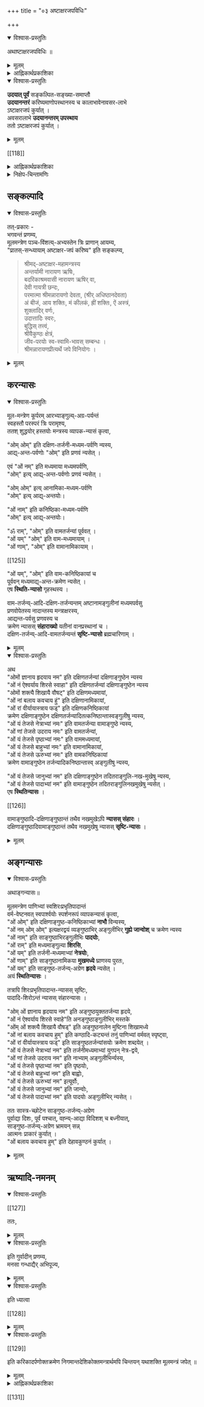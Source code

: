+++
title = "०३ अष्टाक्षरजपविधिः"

+++

<details open><summary>विश्वास-प्रस्तुतिः</summary>

अथाष्टाक्षरजपविधिः ॥
</details>

<details><summary>मूलम्</summary>

अथाष्टाक्षरजपविधिः ॥
</details>

<details><summary>आह्निकार्थप्रकाशिका</summary>

ततोऽष्टाक्षरजपम् आह – **अथाष्टाक्षरजप** इति ।  
मया प्रदर्श्यत इति शेषः ।  
आचमन-प्रकरणोदाहृत-वचनानुसारेण  
सन्ध्यान्ताचमनम् एकं कृत्वा  
मूल-मन्त्र-जपः कार्य इति बोध्यम् ।  
तदुक्तं – 

> मद्-भक्ता ये नर-श्रेष्ठा  
मद्गता मत्परायणाः ।  
मद्-याजिनो मन्-नियमास्  
**तान्** प्रयत्नेन **पूजयेत्** ॥  
तेषान्तु पावनायाहं  
नित्यम् एव युधिष्ठिर ।  
उभे सन्ध्ये **ऽधितिष्ठामि**  
ह्य् अस्कन्नं तद्-व्रतम् मम ॥  
तस्माद् अष्टाक्षरम् मन्त्रं  
मद्-भक्तैर् वीत-कल्मषैः ।  
सन्ध्या-कालेषु **जप्तव्यं**,  
सततञ् चात्म-शुद्धये ॥ 

इति श्रीवैष्णव-धर्म-शास्त्रोक्तश्रीमदष्टाक्षरजपोपि सन्ध्यायामवसरे कार्यः इति ।
</details>

<details open><summary>विश्वास-प्रस्तुतिः</summary>

**उदयात् पूर्वं** सङ्कल्पित-सङ्ख्या-समाप्तौ  
**उदयानन्तरं** करिष्यमाणोपस्थानस्य च कालाभावेनावसर-लाभे  
ऽष्टाक्षरजपं कुर्यात् ।  
अवसरालाभे **उदयानन्तरम् उपस्थाय**  
ततो ऽष्टाक्षरजपं कुर्यात् ।
</details>

<details><summary>मूलम्</summary>

उदयात्पूर्वं सङ्कल्पितसङ्ख्यासमाप्तौ उदयानन्तरं करिष्यमाणोपस्थानस्य च कालाभावेनावसरलाभेऽष्टाक्षरजपं कुर्यात् । अवसरालाभे उदयानन्तरमुपस्थाय ततोऽष्टाक्षरजपं कुर्यात् ।
</details>

[[118]]

<details><summary>आह्निकार्थप्रकाशिका</summary>

अत्र गायत्र्य्-उपस्थानात् पूर्वम् एवाष्टाक्षर-जपः आचार्य-पादाभिमत इत्येकेतरोक्तं  
प्रमाण-न्यायाचार्यपाद-श्रीसूक्ति-विरुद्धम् इति  
हृदि निधाय  
उदाहृताचार्य-पाद-श्रीसूक्त्य्-अभिप्रेतार्थम् आह - **उदयात्पूर्वमि**त्यादिना । 

न च 

> सङ्कल्पित-सङ्ख्यात-गायत्री-जपानन्तरम्  
उपस्थानान्तम् असङ्ख्यात-गायत्रीजपोऽनुष्ठेयः ।  
अतो नाष्टाक्षरजपावसर 

इति वाच्यम् - 

असङ्ख्यात-गायत्री-जप-नैष्फल्यस्य गायत्री-जप-प्रकरणे समर्थितत्वेन  
तत्परित्यागेनाष्टाक्षर-जपस्य कार्यत्वात् । 

अत्र वक्तव्यं सर्वं श्रीनिक्षेप-चिन्तामणौ सम्यग् अनुगृहीतम्।   
तद्-अभिप्रेतार्थाः केचन प्रदर्श्यन्ते।  
</details>

<details><summary>निक्षेप-चिन्तामणिः</summary>

"तस्माद् अष्टाक्षरं मन्त्रम्"-इत्यादि-वचन-विहिताष्टाक्षर-जपः  
नित्यः उत काम्य इति विवेचनीयम्,  
एकेतराह्निकपक्षः

> सन्ध्या-काल-विहितस् तज्-जपो नित्यः  
> सततम् इति विहितः काम्यः, 
>
>> सततं चात्मशुद्धये 
>
> इति तत्रैवात्म-शुद्धि-रूप-फल-श्रवणाद् इति ।  

तन्मन्दम् - आचार्यपाद-श्रीसूक्त्य्-अभिप्राय-न्याय-विरोधात्,  
श्री-सच्-चरित्र-रक्षायां 

> कामाधिकारत्वे सम्भवति  
> नित्यत्व-कल्पनायोगात् 

इति, 

> तत्-तद्-वाक्य-प्रकृत-फल-विशेषापेक्षया निषेध  
> इत्य् आसत्तेर् व्यवस्थाप्यम् 

इति चानुगृहीतं,  
प्रकृते आत्म-शुद्धि-कामाधिकारत्वे सम्भवति  
नित्यत्व-कल्पनं न न्याय्यम्।  

यथा +ऊर्ध्वपुण्ड्रविधौ मध्यमा-कनिष्ठिका-निषेधस्य  
निषेध-बोधक-वाक्य-समभिव्याहृत--  
वाक्यावगताङ्गुल्य्-अन्तर-फल-विषयत्वम् आसत्तेर् व्यवस्थापितं, 

सन्ध्याकालेषु जप्तव्यम् इत्य्-अत्रापि  
विधेस् समभिव्याहृत-वाक्य-प्रतिपन्नात्म-शुद्धि-फल-विषयत्वम्  
आसत्तेर् व्यवस्थाप्यम् इति,  
तत्रापि काम्य-विधिरेव । 

यद् अपरोक्तं – 

>> तेषान्तु पावनायाहं  
नित्यम् एव युधिष्ठिर ।  
उभे सन्ध्ये **ऽधितिष्ठामि**  
ह्य् अस्कन्नं तद्-व्रतम् मम ॥  
तस्माद् अष्टाक्षरम् मन्त्रं  
मद्-भक्तैर् वीत-कल्मषैः ।  
सन्ध्या-कालेषु **जप्तव्यं**,  
सततञ् चात्म-शुद्धये ॥
>
> इत्यत्र, शाबरभाष्ये -
>
>> यावज्-जीवम् अग्निहोत्रं जुहोतीत्य् अत्र  
>> जीवन-रूप-निमित्त-नैयत्येनाग्निहोत्रं नियतम् 
>
> इति भाषित-रीत्या सन्ध्याकालयोर् भगवद्-अधिष्ठान-रूप-निमित्तस्य नियतत्त्वेन  
> तन्-निमित्तक-श्रीमद्-अष्टाक्षर-जपस्यापि नियत-तमत्वं  
> सन्ध्या-कालयोस् सिद्धम् 

इति, तन् न  - 

दृष्टान्ते फलाश्रुतेः 'यावज्जीवम्' इति श्रुतेश् च  
निमित्त-नियतत्वाधीन-नित्यत्व-सिद्धाव् अपि,  
'तेषान्तु पावनाये'त्य्-आदिवचने  
पावनत्व-फलार्थ-सन्ध्या-काल-भगवद्-अधिष्ठान-रूप-  
निमित्त-नैयत्यावगमेन दृष्टान्त-वैषम्यात्,

[[119]]

तस्य निमित्तस्य 

> तस्माद् अष्टाक्षरं मन्त्रम् 

इत्यत्र तच्-छब्देन परामर्शात्,  
तद्-धेतुकस्य सन्ध्या-कालाष्टाक्षर-जपस्यात्म-शुद्धि-कामनाधिकारत्वस्य  शब्द-स्वरस-सिद्धत्वात्,  
अन्यथा पावनार्थ-सन्ध्याधिष्ठानं, 'तस्मादि'ति तच्-छब्देन परामृश्य  
तद्धेतुक-सन्ध्या-कालिकाष्टाक्षर-जप-विधानेऽपि नित्यत्वाङ्गीकारे  
तद्-वाक्यं जरद्-गवादि-वाक्यवद् अनन्वितार्थकं स्यात् । 

न चात्मशुद्धिफलकत्वं नित्यत्व-पर्यवसायीति वाच्यं – श्रुतिस्मृतिविरोधात् । 

> वैश्वानरं द्वादशकपालं निर्वपेत्  
> पुत्रे जाते यद् अष्टाकपालो भवति 

इत्यारभ्य, 

> यस्मिन् जात एताम् इष्टिं निर्वपति  
> पूत एव तेजस्व्य् अन्नाद इन्द्रियावी पशुमान् भवति 

इत्यन्तेन काम्य-फलानि प्रतिपाद्य, 

> अप वा एष सुवर्गाल् लोकाच् छिद्यत 

इति प्रत्यवाय-परिहारं श्रुतिर् आह,  
एतच्-छ्रुति-विहित-जातेष्टि-विषयम् अधिकारं 

> प्रत्यवायपरीहारे  
> फलान्तरसमन्विते ।  
> तत्र संवलितं प्राहुर्  
> अधिकारं विचक्षणाः ॥ 

इति शास्त्रीयनियमनाधिकारे ऽन्वगृह्णन् ।  
एतत्-कारिकार्थः श्रीसारास्वादिन्याम् अवलोकनीयः ।  

अत्र पूतत्वं काम्यफलतयोक्तम् -  
स्मृतिरत्नाकरे - 

> येषां जपैश्च होमैश्च पूयन्ते 

इत्युपक्रमात्, 

> एतानि जप्यानि पुनन्ति जन्तून् 

इत्युपसंहाराच्च एते जपाः काम्या इति  
मध्याह्न-सन्ध्यायां गायत्री-व्यतिरिक्त-मन्त्राणां परिशुद्धि-फल-श्रवणेन काम्यत्वोक्तेः,  
अत्रापि काम्यत्वस्यैव वाच्यत्वात् ।  

आश्वमेधिके पञ्चाशीतितमेऽध्याये श्रीवैष्णव-धर्मशास्त्रे युधिष्ठिरः -

> वृथा च कति जन्मानि  
> वृथा दानानि कानि च ।  
> वृथा च जीवितं केषां  
> नराणां पुरुषोत्तम ॥ 

इति वृथा जन्म-दानादिकं पप्रच्छ ।  
श्रीभगवान् वृथा जन्म-दानादिकं विस्तरेण प्रतिपाद्य  
सत्-पात्र-दान-फल-कथनावसरे  
आत्म-शुद्धि-फलक-सन्ध्या-काल-तद्-इतर-कालिकाष्टाक्षर-जपं विधायाध्यायान्ते 

> एवं सर्वास्व् अवस्थासु  
> सर्वदानानि पाण्डव ।  
> मद्भक्तेभ्यः प्रदत्तानि
> स्वर्गमार्गप्रदानि वै ॥ 

इति दानफलमेव प्रतिपादितम् ।  
उपरितनाध्यायेषु च,  
आचार-दोष-ब्राह्मणादि-गुण-दोष-दान-विशेष-फलादिकम् एव प्रपञ्चितम् । 

[[120]]

तत्रैक-नवतितमेऽध्याये – 

> गायत्रीं च यथाशक्ति  
> जप्त्वा सूक्तं च मामकम् ।  
> मन्मयानि च सामानि  
> पौरुषं व्रतमेव तत् ॥  
> ततश् चालोकयेद् अर्कं  
> "हँसश् शुचिषद्" इत्यपि ।  
> प्रदक्षिणं समावृत्य  
> नमस्कृत्य दिवाकरम् ॥ 

इति गायत्री-साम-मन्व्-अशेष-जपानन्तरम्  
उपस्थान-प्रदक्षिण-नमस्कारादिकम् एव क्रमात् प्रतिपादितं,  
मध्ये नाष्टाक्षर-जपो विहितः ।  

एवं च प्रकरणानुगुण्येनात्मशुद्धि-कामनायां  
सन्ध्याकालेषु सततं चाष्टाक्षरजपः कार्य इति सिद्धम् । 

> ततः परं चाध्ययनं  
जपं भागवतो यदा ।  
कुर्यात् स्वाध्यायकालोऽसौ  
कीर्तितो मुनिपुङ्गव ॥  

> अर्चयांश् च ततो देवं  
ततो मन्त्रान् जपन्न् अपि ।  
ध्यायन्न् अपि परं देवं  
कालेषूक्तेषु पञ्चसु ॥ 

> स्वाध्यायश्च  
श्रुति-स्मृतीतिहास--  
मन्त्र-जप--  
सत्-संवाद+  
अध्यात्म-शास्त्र-श्रवण-प्रवचनाद्य्-आत्मा, 

> अत्र परिपूर्ण-ज्ञानस्य उपबृंहण-निरपेक्षस्याधिकारि-विशेषस्य  
द्वि-षड्--अष्ट--षड्-अक्षर--द्वयादि-जप एव स्वाध्याय इति,  
तत्र तद्-विधिः,  
अत एव रहस्याम्नाये वेदान्तर-निषेधेन द्वि-षट्क-मात्र-स्वाध्याय-विधानं निर्व्यूढं, 

> सङ्ग्रह-रुचीनां महामन्त्र-सक्तानां च  
> सर्व-सार-भूत-व्यापक-मन्त्र-जपोपदेशः

इति नारदीय-संहिता-वचन--वङ्गिवंशेश्वरकारिका--श्रीपाञ्चरात्ररक्षावाक्यैः  
स्वाध्यायकाल एवाष्टाक्षर-जपो नित्य इत्य् अवगम्यते,  
फलाश्रवणात् ।+++(5)+++  

श्रीचरम-श्लोकाधिकारे 

> तस्माद् अष्टाक्षरं मन्त्रम् 

इति कृत्स्नवचनम् उपादाय - 

> இப்புடைகளிலுள்ள வைகளெல்லாம் अवश्यकर्तव्य ங்களான नित्यनैमित्तिक ங்களுக்கு विरोध ம் வாராதபடி அவற்றுக்குப் போக்கிமிக்க காலத்திலேயாகக் கடவது 

इति तस्यावश्य-कर्तव्य-सन्ध्याद्य्-अनविरुद्ध-काल-कर्तव्यत्वाभिधानात् । उपरि 

> श्रौत-स्मार्ताविरुद्धेषु कालेषु जपमाचरेत् 
>
> என்று நாரதாதிகளுஞ் சொன்னார்கள் 

इति श्रीसूक्त्यापि  
श्रुति-स्मृति-विहित-सन्ध्याद्यनविरुद्धकाल एव  
भारतेतिहासाश्वमेधिक-पर्व-स्थ--  
श्रीवैष्णव-धर्म-शास्त्र-विहिताष्टाक्षर-जपाचरणं न्याय्यम् इति प्रतीयते । 

श्रीन्यायपरिशुद्धौ 

> आचारे धर्मशास्त्राणि 

इत्य् अनुगृहीतत्वेनाधिकृत-धर्म-शास्त्र-विहित--सान्ध्य-कर्माद्य्-उपरोधेनाचार+अनधिकृतेतिहास-विहिताष्टाक्षर-जपो नाचार्य-पादाभिमतः ।+++(4)+++  
स्मृत्यधिकरण-श्रीभाष्ये धर्मशास्त्रस्य  
कर्मभागोपबृंहणत्वस्य+ इतिहास-पुराणयोर् वेदान्तोपबृंहणत्वस्यानुगृहीतत्वाच् चायम् अर्थस् सिद्धः ।

[[121]]

श्रीपाञ्चरात्ररक्षायां गायत्रीजपविध्य्-अनन्तरं 

> न च क्रमन्न च हसन् 

इत्यादिना 

> इत्यादयश्च जपकालनियमाः 

इति जपकाल-नियमम् उक्त्वा 

> मद्भक्ता ये नरश्रेष्ठाः 

इत्यादिना 

> श्रीवैष्णव-धर्मशास्त्रोक्त-श्रीमद्-अष्टाक्षर-जपोऽपि  
> यथाशक्ति सन्ध्यायाम् अवसरे कार्यः 

इति अष्टाक्षरजपं प्रसङ्गाद् अभिधाय,  
'प्राणायामेने'त्यादिना गायत्री-जप-विशेषम् उक्त्वा,  
गायत्र्य्-अष्टाक्षरादि-जप-साधारण्येन  
जपस्थान-गणन-साधन--तत्-प्रकार--जप-प्रभाव--  
जप-मध्य-गत-गुरु-वैष्णवीय-सम्भाषणादि-पूजानुमति--  
सप्रणव-सङ्ख्यात-मानस-जपादिकं कथितम् ।  

उपस्थानात् पूर्वम् एवाष्टाक्षरजपः आचार्यपादाभिमत  
इति वदद्भिः पाठ-क्रम एव नियामक इति वक्तव्यम् । 

> प्राङ्मुखः प्राग्-उदङ्-मुखो वा तिष्ठन्  
> गायत्रीम् आवर्त्य  
> पूर्ववत् कृत-प्राणायाम-त्रयः  
> सन्ध्योपस्थान-सङ्कल्प-पूर्वकम्  
> उत्तमे शिखर इति मन्त्रेण  
> गायत्रीम् अनुज्ञाप्य 

इत्य्-आदि-श्रीसूक्तौ क्त्वा-श्रुत्या गायत्र्य्-अनन्तरम् उपस्थानक्रमः प्रतीतः ।  
अयं च क्रमः श्रीपाञ्चरात्ररक्षायां 

> स्वसूत्रविहितम् एव सन्ध्योपासनादिकं कर्तृम् उचितम् 

इत्यत्र साधकतया उदाहृतैः, 

> पाद्मे च शौचाचमन-दन्त-धावन-स्नानानि यथा-क्रमं विधायानन्तरम् एवं सन्ध्योपासनम् उक्तम् 
>
>> आचम्य प्रोक्षयेद् दर्भ-  
> वारिभिर् मन्त्रवत् तनुम् ।

इत्य्-आद्य्-उदाहृतैः 

> तर्पयेद् उपविश्याथ  
तत्तन्-मन्त्रम् उदीरयन् ।  
देवादीन् सलिले तिष्ठन्  
सावित्रीं प्राङ्मुखो जपेत् ॥  
यावत्-सूर्योदयं दृष्ट्वा  
प्राञ्जलिस् तिमिरापहम् ।  
उपस्थाय स्वशाखोक्तैः  
मन्त्रैर्ध्येयं हृदि स्थितम् ॥ 

इति वचनैः,

[[122]]

> प्राङ्मुखस् सावित्रीं सहस्रकृत्वः आवर्तयेद् 

इत्यादिभिः 

> त्रिभिश्च प्राणायामैस्  
तांस् ततो ब्रह्म-हृदयेन  
वारुणीभ्यां सायम् उपतिष्ठते  
"इमं मे वरुण", "तत्त्वायामी"ति द्वाभ्यां,  

> एवं प्राङ्मुखः प्रातस् तिष्ठन्  
मैत्रीभ्याम् अहर् अहर् उपतिष्ठते,  
"मित्रस्य चर्षणीधृतः" "मित्रो जनान् यातयती"ति द्वाभ्यां, 

> दर्भेष्व् आसीनो दर्भान् धारयमाणः  
सावित्रीं सहस्रकृत्वः आवर्तयेत्  
शतकृत्वो ऽपरिमितकृत्वो वा, दशवारम् ।  
अथादित्यम् उपतिष्ठते,  
"उद् वयन् तमसस्परि, उदुत्यं चित्रं, तच्चक्षुर् देवहितं, य उदगात्" 

इति बोधायन-धर्म-सूत्र-वाक्यैश् च  
श्रौत-क्रमेण प्रतिपादितम् । 

गायत्री-जपोपस्थान-क्रमम् अनुसृत्याचार्यपादानुगृहीतः ।  
आचार्यपादोदाहृतेषु 

> गायत्री-जप-पर्यन्तं  
मन्त्राचमन-पूर्वकम् ।  
सान्ध्यं कर्माखिलं साधु  
समाप्य च यथाविधि ॥
>
> ततः स्व-कर्म-भोक्तारम्  
आदित्यान्तर्-अवस्थितम् ।  
उपस्थाय स्वकैर्मन्त्रैर्  
नारायणम् अतन्द्रितः ॥

> आदित्यान्तः-स्थितस्यार्घ्यं  
वितीर्य परमात्मनः ।  
प्रतिपादिकया विष्णोः  
सावित्र्या तं जपेद्-धरिम् ॥
>
> ध्यायन् जप्त्वोपतिष्ठेत  
तम् एव पुरुषोत्तमम् ।  

इति वङ्गिवंशेश्वर-नारायणमुनिवचनेषु जप्त्वा  
‘ततः’ इति श्रुत्यैव गायत्री-जपानन्तरम् उपस्थानक्रमोऽवगतः । 

> एवं **जपित्वा** गायत्रीम्  
**उपस्थाय** दिवाकरम् ।  
सूर्यस्याभिमुखं **जप्त्वा**  
गायत्रीं नियतात्मवान् ॥  
**उपस्थानं** ततः कृत्वा  
**नमस्कुर्यात्** ततो हरिम् ।  
एवं जप्त्वा यथाशक्ति  
ह्युदिते तु दिवाकरे ॥  
उत्तमेत्यनुवाकेन  
उद्वास्य तु यथागतम् 

इति वासिष्ठसंहिता-वृद्धहारीत-स्मृतिरत्नाकर-स्थ-वचनैः  
श्रौतक्रमेण गायत्री-जपानन्तर्यम्  
उपस्थाने प्रतीयते । 

पाठक्रमात् श्रौतक्रमस्य बलीयस्त्वं सर्वमीमांसकसम्मतम्,  
अनुगृहीतं च श्रीभाष्ये अर्चिरादिपादे । 

[[123]]

यद्य्-अष्टाक्षर-जपः उपस्थानात् पूर्वं नियमेनाचार्यपादाभिप्रेतः, तदा 

> प्राङ्मुखः प्राग्-उदङ्मुखो वा तिष्ठन्  
> गायत्रीमावर्त्य

इत्यनन्तरं, 

> अष्टाक्षरं जप्त्वा पूर्ववत् कृत-प्राणायामत्रयः 

इत्यादिवाक्यं रचनीयं स्यात्, न तथा रचितम् ।

> सन्ध्याकालेषु जप्तव्यम् 

इति वचन-विहिताष्टाक्षर-जपस्योदयात् पूर्वं सङ्कल्पित-समाप्तौ  
उदयानन्तरं पूर्वोपदर्शितार्ध-प्रहर-पर्यन्त-सन्ध्याकाल-करणेऽपि विधेश् चारितार्थ्य-सम्भवात्,  
तद्-वचन-बलेन  
पञ्चरात्र-स्मृति-वचन-सम्प्रदायोक्त्य्-आचार्य-पाद-श्री-सूक्त्य्-अवगत-  
प्रदर्शित-श्रौत-क्रम-बाधो न युक्त एव । किं बहुना स्मृतिरत्नकरे – 

> किञ्चिद् अभ्युदिते रवौ 

इति विहित-माघ-स्नानं स्त्री-शूद्रादि-विषयम् इति व्यवस्थाप्योक्तं — 

> विप्रादि-विषये तु सन्ध्यातिक्रम-दोषो दुर्वारस् स्यात्,  
> मार्जनाद्य्-उपस्थानान्तम् एक-कर्मत्वेन  
> मध्ये कर्मान्तरानुष्ठानायोगात्,  
> ‘उदयन्तं दिवाकरम्' इति उदय-काल-सूर्योपस्थान-विधानाच् च  
> किञ्चिद्-अभ्युदिते स्नात्वा ऽनुष्ठाने  
> मासं +++(यावत्)+++ सन्ध्यातिक्रमेणाशुचित्व-कर्मानर्हत्व-शूद्रत्वादिदोषाः प्रसज्येरन् 

इति  
मार्जनाद्य्-उपस्थानान्तम् एकं कर्म +इति  
मध्ये माघस्नानादि-क्रियानुष्ठाने दोषाश् च  
प्रतिपादिताः । 

इतराह्निके -

> माघस्नानस्य नित्यत्वात्  
किञ्चिदभ्युदिते रवौ ।  
स्त्रीणां स्मृतं द्विजानान्तु  
प्रागादित्योदयाद् इति ।  
किञ्चिद्-अभ्युदिते भानौ  
माघस्नाने कृते द्विजैः ।  
सन्ध्यातिक्रम-दोषेण  
महान् दाषो भवेद् ध्रुवम् ।  
प्रोक्षणादेर् उपस्थानान्तस्यैकत्वेन कर्मणः ॥ 

इति रत्नाकरानुसारः कृतः ।  
न हि "कर्मणि क्रियान्तरम्" इति मीमांसक-घोषितम् ।  

श्रीमद्-अष्टाक्षर-जपः  
न श्रुति-स्मृति-विहित-सान्ध्य-कर्माङ्गाद्य्-अन्तर्-भूतः, मानाभावात् । 

[[124]]

अत 

> उपस्थानान्त-सान्ध्य-कर्म-मध्ये  
उपस्थानोपरोधेन क्रियान्तराष्टाक्षर-जप-कर्तव्यत्व-कथनं  
प्रमाणाचार्य-पाद-श्रीसूक्ति--स्व-मूल-ग्रन्थ--स्वोक्ति--मीमांसक-वाक्य-विरुद्धम् 

इति,  

>> उपस्थानात् पूर्वम् एवाष्टाक्षर-जप-पक्षः आचार्यपादाभिमत 
>
> इति कथनम् अविमर्श-कृतम् 

इति सद्-उपदेश--पूर्वकाचार्यपाद-सर्व-श्रीसूक्ति--मीमांसा-न्याय-विमर्श-कृद्भिर् अनुसन्धेयम् ।  

अष्टाक्षर-जप-प्रभावादिकं तत्र तत्रोक्तं द्रष्टव्यम् ।
</details>

## सङ्कल्पादि
<details open><summary>विश्वास-प्रस्तुतिः</summary>

तत्-प्रकारः -  
भगवन्तं प्रणम्य,  
मूलमन्त्रेण पञ्च-विंशत्य्-अभ्यस्तेन त्रिः प्राणान् आयम्य,  
"प्रातस्-सन्ध्यायाम् अष्टाक्षर-जपं करिष्य" इति सङ्कल्प्य,  

> श्रीमद्-अष्टाक्षर-महामन्त्रस्य  
> अन्तर्यामी नारायण ऋषिः,  
> बदरिकाश्रमवासी नारायण ऋषिर् वा,  
> देवी गायत्री छन्दः,  
> परमात्मा श्रीमन्नारायणो देवता,  (श्रीर् अधिष्ठानदेवता)  
> अं बीजं, आय शक्तिः, मं कीलकं, ह्रीं शक्तिः, ऐं अस्त्रं,  
> शुक्लादिर् वर्णः,  
> उदात्तादिः स्वरः,  
> बुद्धिस् तत्त्वं,  
> श्रीवैकुण्ठः क्षेत्रं,  
> जीव-परयोः स्व-स्वामि-भावस् सम्बन्धः ।  
> श्रीमन्नारायणप्रीत्यर्थे जपे विनियोगः । 
</details>

<details><summary>मूलम्</summary>

तत्प्रकारः - भगवन्तं प्रणम्य, मूलमन्त्रेण पञ्चविंशत्यभ्यस्तेन त्रिःप्राणानायम्य, प्रातस्सन्ध्यायामष्टाक्षरजपं करिष्य सति सङ्कल्प्य, श्रीमदष्टाक्षरमहामन्त्रस्य अन्तर्यामी नारायण ऋषिः, बदरिकाश्रमवासी नारायण ऋषिर्वा, देवी गायत्री छन्दः, परमात्मा श्रीमन्नारायणो देवता,  (श्रीरधिष्ठानदेवता) अं बीजं, आय शक्तिः, मं कीलकं, ह्रीं शक्तिः, ऐं अस्त्रं, शुक्लादिर्वर्णः, उदात्तादिः स्वरः, बुद्धिस्तत्वं, श्रीवैकुण्ठः क्षेत्रं, जीवपरयोः स्वस्वामिभावस्सम्बन्धः । श्रीमन्नारायणप्रीत्यर्थे जपे विनियोगः ।
</details>

## करन्यासः
<details open><summary>विश्वास-प्रस्तुतिः</summary>

मूल-मन्त्रेण कूर्परम् आरभ्याङ्गुल्य्-अग्र-पर्यन्तं  
स्वहस्तौ परस्परं त्रिः परामृश्य,  
ततश् शुद्धयोर् हस्तयोः मन्त्रस्य व्यापक-न्यासं कृत्वा,  

"ओम् ओम्" इति दक्षिण-तर्जनी-मध्यम-पर्वणि न्यस्य,  
आद्य्-अन्त-पर्वणोः "ओम्" इति प्रणवं न्यसेत् ।  

एवं "ओं नम्" इति मध्यमाया मध्यमपर्वणि,  
"ओम्" इत्य् आद्य्-अन्त-पर्वणोः प्रणवं न्यसेत् ।  

"ओम् ओम्" इत्य् आनामिका-मध्यम-पर्वणि  
"ओम्" इत्य् आद्य्-अन्तयोः।  

"ओं नाम्" इति कनिष्ठिका-मध्यम-पर्वणि  
"ओम्" इत्य् आद्य्-अन्तयोः।   

"ॐ राम्", "ओम्" इति वामतर्जन्यां पूर्ववत् ।  
"ओं यम्" "ओम्" इति वाम-मध्यमायाम् ।  
"ओं णाम्", "ओम्" इति वामानामिकायाम् । 

[[125]]

"ओं यम्", "ओम्" इति वाम-कनिष्ठिकायां च  
पूर्ववन् मध्यमाद्य्-अन्त-क्रमेण न्यसेत् ।  
एष **स्थिति-न्यासो** गृहस्थस्य । 

वाम-तर्जन्य्-आदि-दक्षिण-तर्जन्यन्तम् अष्टानामङ्गुलीनां मध्यमपर्वसु  
प्रणवोपेतस्य नादान्तस्य मन्त्राक्षरस्य,  
आद्यन्त-पर्वसु प्रणवस्य च  
क्रमेण न्यासस् **संहाराख्यो** यतीनां वानप्रस्थानां च ।  
दक्षिण-तर्जन्य्-आदि-वामतर्जन्यन्तं **सृष्टि-न्यासो** ब्रह्मचारिणाम् । 
</details>

<details><summary>मूलम्</summary>

मूलमन्त्रेण कूर्परमारभ्याङ्गुल्यग्रपर्यन्तं स्वहस्तौ परस्परं त्रिः परामृश्य, ततश्शुद्धयोर्हस्तयोः मन्त्रस्य व्यापकन्यासं कृत्वा, ओमोमिति दक्षिणतर्जनीमध्यमपर्वणि न्यस्य, आद्यन्तपर्वणोः ओमिति प्रणवं न्यसेत् । एवं ओं नमिति मध्यमाया मध्यमपर्वणि, ओमित्याद्यन्तपर्वणोः प्रणवं न्यसेत् । ओमोमित्यानामिकामध्यमपर्वणि ओमित्याद्यन्तयोः। ओं नामिति कनिष्ठिकामध्यमपर्वणि ओमित्याद्यन्तयोः । औं रां ओमिति वामतर्जन्यां पूर्ववत् । ओं यं ओमिति वाममध्यमायाम् । ओं णां ओमिति वामानामिकायाम् ।

[[125]]

ओं यं ओमिति वामकनिष्ठिकायां च पूर्ववन्मध्यमाद्यन्तक्रमेण न्यसेत् । एष स्थितिन्यासो गृहस्थस्य । वामतर्जन्यादिदक्षिणतर्जन्यन्तम् अष्टानामङ्गुलीनां मध्यमपर्वसु प्रणवोपेतस्य नादान्तस्य मन्त्राक्षरस्य आद्यन्तपर्वसु प्रणवस्य च क्रमेण न्यासस्संहाराख्यो यतीनां वानप्रस्थानां च । दक्षिणतर्जन्यादिवामतर्जन्यन्तं सृष्टिन्यासो ब्रह्मचारिणाम् । 
</details>


<details open><summary>विश्वास-प्रस्तुतिः</summary>

अथ  
"ओमों ज्ञानाय हृदयाय नम" इति दक्षिणतर्जन्यां दक्षिणाङ्गुष्ठेन न्यस्य  
"ओं नं ऐश्वर्याय शिरसे स्वाहा" इति दक्षिणतर्जन्यां दक्षिणाङ्गुष्ठेन न्यस्य  
"ओमों शक्त्यै शिखायै वौषट्" इति दक्षिणमध्यमायां,  
"ओं नां बलाय कवचाय हुं" इति दक्षिणानामिकायां,  
"ओं रां वीर्यायास्त्राय फड्" इति दक्षिणकनिष्ठिकायां  
क्रमेण दक्षिणाङ्गुष्ठेन दक्षिणतर्जन्यादितत्कनिष्ठान्तास्वङ्गुलीषु न्यस्य,  
"ओं यं तेजसे नेत्राभ्यां नमः" इति वामतर्जन्या वामाङ्गुष्ठे न्यस्य,  
"ओं णां तेजसे उदराय नमः" इति वामतर्जन्यां,  
"ओं यं तेजसे पृष्ठाभ्यां नमः" इति वाममध्यमायां,  
"ओं यं तेजसे बाहुभ्यां नमः" इति वामानामिकायां,  
"ओं यं तेजसे ऊरुभ्यां नमः" इति वामकनिष्ठिकायां  
क्रमेण वामाङ्गुष्ठेन तर्जन्यादिकनिष्ठान्तास्व् अङ्गुलीषु न्यस्य, 

"ओं यं तेजसे जानुभ्यां नम" इति दक्षिणाङ्गुष्ठेन तदितराङ्गुलि-नख-मुखेषु न्यस्य,  
"ओं यं तेजसे पादाभ्यां नम" इति वामाङ्गुष्ठेन तदितराङ्गुलिनखमुखेषु न्यसेत् ।  
एष **स्थितिन्यासः** । 

[[126]]

वामाङ्गुष्ठादि-दक्षिणाङ्गुष्ठान्तं तथैव नखमुखेऽपि **न्यासस् संहारः** ।  
दक्षिणाङ्गुष्ठादिवामाङ्गुष्ठान्तं तथैव नखमुखेषु न्यासस् **सृष्टि-न्यासः** । 
</details>

<details><summary>मूलम्</summary>

अथ ओमों ज्ञानाय हृदयाय नम इति दक्षिणतर्जन्यां दक्षिणाङ्गुष्ठेन न्यस्य ओं नं ऐश्वर्याय शिरसे स्वाहा इति दक्षिणतर्जन्यां दक्षिणाङ्गुष्ठेन न्यस्य ओ मों शक्त्यै शिखायै वौषट् इति दक्षिणमध्यमायां, ओं नां बलाय कवचाय हुं इति दक्षिणानामिकायां, ओं रां वीर्यायास्त्राय फडिति दक्षिणकनिष्ठिकायां क्रमेण दक्षिणाङ्गुष्ठेन दक्षिणतर्जन्यादितत्कनिष्ठान्तास्वङ्गुलीषु न्यस्य, ओं यं तेजसे नेत्राभ्यां नमः इति वामतर्जन्या वामाङ्गुष्ठे न्यस्य, ओं णां तेजसे उदराय नमः इति वामतर्जन्यां, ओं यं तेजसे पृष्ठाभ्यां नमः इति वाममध्यमायां, ओं यं तेजसे बाहुभ्यां नमः इति वामानामिकायां, ओं यं तेजसे ऊरुभ्यां नमः इति, वामकनिष्ठिकायां क्रमेण वामाङ्गुष्ठेन तर्जन्यादिकनिष्ठान्तास्वङ्गुलीषु न्यस्य, ओं यं तेजसे जानुभ्यां नम इति दक्षिणाङ्गुष्ठेन तदितराङ्गुलिनखमुखेषु न्यस्य, ओं यं तेजसे पादाभ्यां नम इति वामाङ्गुष्ठेन तदितराङ्गुलिनखमुखेषु न्यसेत् । एष स्थितिन्यासः ।

[[126]]

वामाङ्गुष्ठादिदक्षिणाङ्गुष्ठान्तं तथैव नखमुखेऽपि न्यासस्संहारः । दक्षिणाङ्गुष्ठादिवामाङ्गुष्ठान्तं तथैव नखमुखेषु न्यासस्सृष्टिन्यासः ।
</details>

## अङ्गन्यासः
<details open><summary>विश्वास-प्रस्तुतिः</summary>

अथाङ्गन्यासः॥ 

मूलमन्त्रेण पाणिभ्यां स्वशिरःप्रभृतिपादान्तं  
वर्म-वेष्टनवत् स्वपार्श्वयोः स्पर्शनरूपं व्यापकन्यासं कृत्वा,  
"ओं ओम्" इति दक्षिणाङ्गुष्ठ-कनिष्ठिकाभ्यां **नाभौ** विन्यस्य,  
"ओं नम् ओम् ओम्" इत्यक्षरद्वयं व्यङ्गुष्ठाभिर् अङ्गुलीभिर् **गुह्ये जान्वोश्** च क्रमेण न्यस्य  
"ओं नाम्" इति साङ्गुष्ठाभिरङ्गुलीभिः **पादयोः**,  
"ओं राम्" इति मध्यमाङ्गुल्या **शिरसि**,  
"ओं यम्" इति तर्जनी-मध्यमाभ्यां **नेत्रयोः**,  
"ओं णाम्" इति साङ्गुष्ठानामिकया **मुखमध्ये** घ्राणस्य पुरतः,  
"ओं यम्" इति साङ्गुष्ठ-तर्जन्य्-अग्रेण **हृदये** न्यसेत् ।  
अयं **स्थितिन्यासः** ।  

तत्रापि शिरःप्रभृतिपादान्त-न्यासस् सृष्टिः,  
पादादि-शिरोऽन्तं न्यासस् संहारन्यासः । 

"ओम् ओं ज्ञानाय हृदयाय नम" इति अङ्गुष्ठयुक्ततर्जन्या हृदये,  
"ओं नं ऐश्वर्याय शिरसे स्वाहे"ति अनङ्गुष्ठाङ्गुलीभिर् मस्तके  
"ओंम् ओं शक्त्यै शिखायै वौषड्" इति अङ्गुष्ठनालेन मुष्टिना शिखामध्ये  
"ओं नां बलाय कवचाय हुम्" इति कण्ठादि-कट्यन्तं तनुं पाणिभ्यां वर्मवत् स्पृष्ट्वा,  
"ओं रां वीर्यायास्त्राय फड्" इति साङ्गुष्ठतर्जन्यांसयोः क्रमेण शब्दयेत् ।  
"ओं यं तेजसे नेत्राभ्यां नम" इति तर्जनीमध्यमाभ्यां युगपन् नेत्र-द्वये,  
"ओं णां तेजसे उदराय नम" इति नाभ्याम् अङ्गुलीभिर्न्यस्य,  
"ओं यं तेजसे पृष्ठाभ्यां नम" इति पृष्ठयोः,  
"ओं यं तेजसे बाहुभ्यां नम" इति बाह्वोः,  
"ओं यं तेजसे ऊरुभ्यां नम" इत्यूर्वोः,  
"ओं यं तेजसे जानुभ्यां नम" इति जान्वोः,  
"ओं यं तेजसे पादाभ्यां नम" इति पादयोः अङ्गुलीभिर् न्यसेत् ।  

ततः सास्त्र-च्छोटेन साङ्गुष्ठ-तर्जन्य्-अग्रेण  
पूर्वाद्या दिशः, पूर्वं पश्चात्, वह्न्य्-आद्या विदिशश् च बध्नीयात्,  
साङ्गुष्ठ-तर्जन्य्-अग्रेण भ्रामयन् सन्न्  
आत्मनः प्राकारं कुर्यात्  ।  
"ओं बलाय कवचाय हुम्" इति देहावकुण्ठनं कुर्यात् । 
</details>

<details><summary>मूलम्</summary>

अथाङ्गन्यासः मूलमन्त्रेण पाणिभ्यां स्वशिरःप्रभृतिपादान्तं वर्मवेष्टनवत् स्वपार्श्वयोः स्पर्शनरूपं व्यापकन्यासं कृत्वा, ओं ओमिति दक्षिणाङ्गुष्ठकनिष्ठिकाभ्यां नाभौ विन्यस्य, ओं नं ओमोमित्यक्षरद्वयं व्यङ्गुष्ठाभिरङ्गुलीभिर्गुह्ये जान्वोश्च क्रमेण न्यस्य ओं नामिति साङ्गुष्ठाभिरङ्गुलीभिः पादयोः, ओं रामिति मध्यमाङ्गुल्या शिरसि, ओं यमिति तर्जनी-मध्यमाभ्यां नेत्रयोः, ओं णामिति साङ्गुष्ठानामिकया मुखमध्ये घ्राणस्य पुरतः, ओं यमिति साङ्गुष्ठतर्जन्यग्रेण हृदये न्यसेत् । अयं स्थितिन्यासः । तत्रापि शिरःप्रभृतिपादान्तन्यासस्सृष्टिः, पादादिशिरोन्तं न्यासस्संहारन्यासः । ओं ओं ज्ञानाय हृदयाय नम इति अङ्गुष्ठयुक्ततर्जन्या हृदये, ओं नं ऐश्वर्याय शिरसे स्वाहेति अनङ्गुष्ठाङ्गुलीभिर्मस्तके ओंमों शक्त्यै शिखायै वौषडिति अङ्गुष्ठनालेन मुष्टिना शिखामध्ये ओं नां बलाय कवचाय हुमिति कण्ठादिकट्यन्तं तनुं पाणिभ्यां वर्मवत् स्पृष्ट्वा, ओं रां वीर्यायास्त्राय फडिति साङ्गुष्ठतर्जन्यांसयोः क्रमेण शब्दयेत् । ओं यं तेजसे नेत्राभ्यां नम इति तर्जनीमध्यमाभ्यां युगपन्नेत्रद्वये, ओं णां तेजसे उदराय नम इति नाभ्यामङ्गुलीभिर्न्यस्य, ओं यं तेजसे पृष्ठाभ्यां नम इति पृष्ठयोः, ओं यं तेजसे बाहुभ्यां नम इति बाह्वोः, ओं यं तेजसे ऊरुभ्यां नम इत्यूर्वोः, ओं यं तेजसे जानुभ्यां नम इति जान्वोः, ओं यं तेजसे पादाभ्यां नम इति पादयोः अङ्गुलीभिर्न्यसेत् । ततः सास्त्रच्छोटेन साङ्गुष्ठतर्जन्यग्रेण पूर्वाद्या दिशः पूर्वं पश्चात् वह्न्याद्या विदिशश्च बध्नीयात्, साङ्गुष्ठतर्जन्यग्रेण भ्रामयन् सन्नात्मनः प्राकारं कुर्यात् । ओं बलाय कवचाय हुमिति देहावकुण्ठनं कुर्यात् ।
</details>

## ऋष्यादि-नमनम्
<details open><summary>विश्वास-प्रस्तुतिः</summary>

[[127]]

ततः, 
</details>

<details><summary>मूलम्</summary>

[[127]]

ततः, 
</details>


<div class="js_include" url="/AgamaH_vaiShNavaH/shrI-sampradAyaH/prakIrNa-mantrAdi/padyam/aShTAxara-RShyAdi-namaskAraH/"  newLevelForH1="5" includeTitle="false"> </div>  

<details open><summary>विश्वास-प्रस्तुतिः</summary>

इति गुर्वादीन् प्रणम्य,  
मनसा गन्धाद्यैर् अभिपूज्य,
</details>

<details><summary>मूलम्</summary>

इति गुर्वादीन् प्रणम्य,  
मनसा गन्धाद्यैर् अभिपूज्य,
</details>


<div class="js_include" url="/AgamaH_vaiShNavaH/shrI-sampradAyaH/prakIrNa-mantrAdi/padyam/savyam_pAdam/"  newLevelForH1="5" includeTitle="false"> </div>  


<details open><summary>विश्वास-प्रस्तुतिः</summary>

इति ध्यात्वा

[[128]]
</details>

<details><summary>मूलम्</summary>

इति ध्यात्वा

[[128]]
</details>

<div class="js_include" url="/AgamaH_vaiShNavaH/shrI-sampradAyaH/kriyA/kArikA-darpaNaH/omarthAya"  newLevelForH1="5" includeTitle="false"> </div>  


<details open><summary>विश्वास-प्रस्तुतिः</summary>


[[129]]

इति करिकादर्पणोक्तक्रमेण निगमान्तदेशिकोक्तमन्त्रार्थमपि चिन्तयन् यथाशक्ति मूलमन्त्रं जपेत् ॥
</details>

<details><summary>मूलम्</summary>

[[129]]
इति करिकादर्पणोक्तक्रमेण निगमान्तदेशिकोक्तमन्त्रार्थमपि चिन्तयन् यथाशक्ति मूलमन्त्रं जपेत् ॥
</details>

<details><summary>आह्निकार्थप्रकाशिका</summary>

अथाष्टाक्षरजपप्रकारमाह **तत्प्रकार** इत्यादिना ।  
पाद्मे चर्यापादे तृतीयाध्याये - 

> तलं पृष्ठं च करयोश्शोधयित्वास्त्रविद्यया ।  
अङ्गुलीनां च सर्वासां पर्वस्वाद्यन्तवर्तिषु ॥  
इष्यते प्रणवन्यासः मध्यमेषु च पर्वसु ।  
मन्त्राक्षराणि विन्यस्य न्यास एष सनातनः ॥  
पर्वदक्षिणतर्जन्याः प्रक्रम्याङ्गुलिपर्वसु ।  
दक्षिणेतरतर्जन्याः पर्वान्तं साधकोत्तमः ॥  
सृष्टिन्यासमिमं कुर्यात् व्यत्यासे न तु संहृतिः ।  
प्रक्रम्य तर्जनीपर्वकनिष्ठापर्वविश्रमः ॥  
स्थितावष्टाक्षरस्यैष मन्त्रन्यास उदीरितः ।  


> ताभ्यां पादादिमूर्द्धान्तं देहे न्यस्येत्समन्ततः ॥  
व्यापकं कञ्चुकं यद्वत् मन्त्रस्त्वक्षरशस्ततः ।  
मूर्ध्नि नेत्रे मुखे चित्ते नाभ्यां गुह्ये च जानुनि ॥ 
>
> [[130]]
>
> चरणौ क्रमशः सृष्टौ न्यासो मन्त्रस्य इष्यते ।  
विपरीतक्रमो ज्ञेयः संहृतौ पालने पुनः ॥  
नाभ्यादिहृदयान्तेषु न्यासोऽङ्गेषु प्रकीर्तितः ।  
अष्टाक्षरस्य मन्त्रस्य स्थानान्येतानि, तानि च  …॥  

> मूर्ध्नि मध्यमयाङ्गुल्या तर्जन्या सा च चक्षुषोः ।  
न्यसेन्मुखेऽनामिकया चाङ्गुष्ठेन च मन्त्रवित् ॥  
अङ्गुष्ठतर्जनीभ्यान्तु हृदये न्यसनं भवेत् ।  
तथाङ्गुष्ठकनिष्ठाभ्यां नाभौ न्यासः प्रशस्यते ॥  
विनाङ्गुष्ठेन शेषाभिः गुह्ये जानुनि चोभयोः ।  
समस्ताभिश्चरणयोरित्यष्टाक्षरभूमयः ॥ 

इति सङ्ग्रहेण करन्यासाङ्गन्यासभेदाः प्रदर्शिताः ।  
पराशरसंहितायाम् – 

> अष्टाक्षरस्य मन्त्रस्य  
नरनारायणेति च ।  
ऋषिं चोक्त्वा ततो देवं  
नरनारायणेति च ॥ 

वासिष्ठसंहितायाम् 

> अष्टाक्षरस्य मन्त्रस्य  
ऋषिर्नारायणः स्मृतः ।  
छन्दश्च देवी गायत्री  
देवो नारायणस्स्वयम् ॥ 

इति ऋष्यादिकं प्रदर्शितम् । 

> ऋषयेऽष्टाक्षरस्यान्तर्यामिणे हरये नमः

इति वङ्गिवंशेश्वरोक्तेः अन्तर्यामी नारायण ऋषिरित्युक्तम् ।  
भाष्यकारानुक्तो मन्त्र-न्यासस्  
तच्-छिष्याद्य्-उक्त-प्रकारेणानुष्ठेय  
इति ज्ञापनाय इत्य्  
आचार्यपाद-श्रीसूक्तेर्  
वङ्गिवंशेश्वरोक्त-न्यासादिकम् अत्रानुगृहीतम् ।
</details>


[[131]]